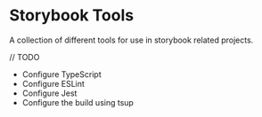 # Storybook Tools

A collection of different tools for use in storybook related projects.

// TODO
- Configure TypeScript
- Configure ESLint
- Configure Jest
- Configure the build using tsup